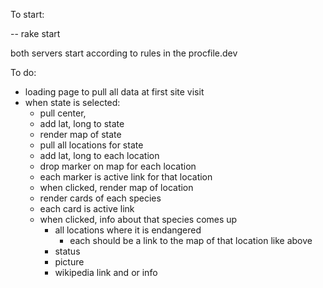 To start:

-- rake start

both servers start according to rules in the procfile.dev

To do:

 - loading page to pull all data at first site visit
 - when state is selected:
   - pull center, 
   - add lat, long to state
   - render map of state
   - pull all locations for state
   - add lat, long to each location
   - drop marker on map for each location
   - each marker is active link for that location
   - when clicked, render map of location
   - render cards of each species
   - each card is active link
   - when clicked, info about that species comes up
     - all locations where it is endangered
         - each should be a link to the map of that location like above
     - status
     - picture
     - wikipedia link and or info
